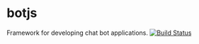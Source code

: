 # botjs
Framework for developing chat bot applications.
[![Build Status](https://travis-ci.org/manthanhd/botjs.svg?branch=master)](https://travis-ci.org/manthanhd/botjs)
